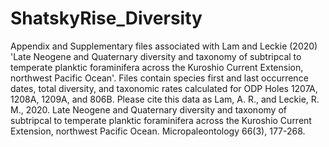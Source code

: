 # ShatskyRise_Diversity
Appendix and Supplementary files associated with Lam and Leckie (2020) 'Late Neogene and Quaternary diversity and taxonomy of subtripcal to temperate planktic foraminifera across the Kuroshio Current Extension, northwest Pacific Ocean'. Files contain species first and last occurrence dates, total diversity, and taxonomic rates calculated for ODP Holes 1207A, 1208A, 1209A, and 806B. Please cite this data as Lam, A. R., and Leckie, R. M., 2020. Late Neogene and Quaternary diversity and taxonomy of subtripcal to temperate planktic foraminifera across the Kuroshio Current Extension, northwest Pacific Ocean. Micropaleontology 66(3), 177-268. 
